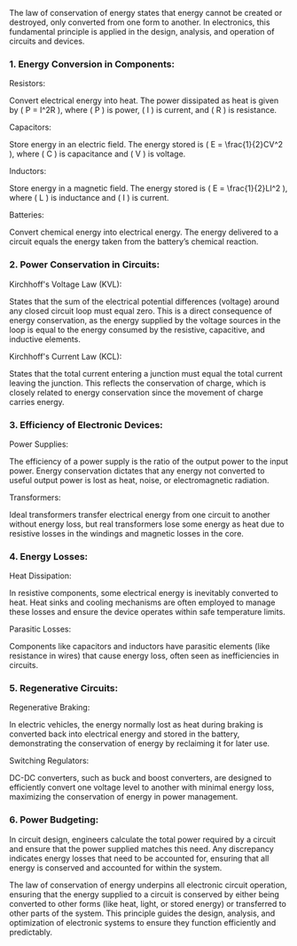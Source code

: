 The law of conservation of energy states that energy cannot be created or destroyed, only converted from one form to another. In electronics, this fundamental principle is applied in the design, analysis, and operation of circuits and devices.

### 1. Energy Conversion in Components:

Resistors:

Convert electrical energy into heat. The power dissipated as heat is given by \( P = I^2R \), where \( P \) is power, \( I \) is current, and \( R \) is resistance.

Capacitors:

Store energy in an electric field. The energy stored is \( E = \frac{1}{2}CV^2 \), where \( C \) is capacitance and \( V \) is voltage.

Inductors:

Store energy in a magnetic field. The energy stored is \( E = \frac{1}{2}LI^2 \), where \( L \) is inductance and \( I \) is current.

Batteries:

Convert chemical energy into electrical energy. The energy delivered to a circuit equals the energy taken from the battery’s chemical reaction.

### 2. Power Conservation in Circuits:

Kirchhoff's Voltage Law (KVL):

States that the sum of the electrical potential differences (voltage) around any closed circuit loop must equal zero. This is a direct consequence of energy conservation, as the energy supplied by the voltage sources in the loop is equal to the energy consumed by the resistive, capacitive, and inductive elements.

Kirchhoff's Current Law (KCL):

States that the total current entering a junction must equal the total current leaving the junction. This reflects the conservation of charge, which is closely related to energy conservation since the movement of charge carries energy.

### 3. Efficiency of Electronic Devices:

Power Supplies:

The efficiency of a power supply is the ratio of the output power to the input power. Energy conservation dictates that any energy not converted to useful output power is lost as heat, noise, or electromagnetic radiation.

Transformers:

Ideal transformers transfer electrical energy from one circuit to another without energy loss, but real transformers lose some energy as heat due to resistive losses in the windings and magnetic losses in the core.

### 4. Energy Losses:

Heat Dissipation:

In resistive components, some electrical energy is inevitably converted to heat. Heat sinks and cooling mechanisms are often employed to manage these losses and ensure the device operates within safe temperature limits.

Parasitic Losses:

Components like capacitors and inductors have parasitic elements (like resistance in wires) that cause energy loss, often seen as inefficiencies in circuits.

### 5. Regenerative Circuits:

Regenerative Braking:

In electric vehicles, the energy normally lost as heat during braking is converted back into electrical energy and stored in the battery, demonstrating the conservation of energy by reclaiming it for later use.

Switching Regulators:

DC-DC converters, such as buck and boost converters, are designed to efficiently convert one voltage level to another with minimal energy loss, maximizing the conservation of energy in power management.

### 6. Power Budgeting:

In circuit design, engineers calculate the total power required by a circuit and ensure that the power supplied matches this need. Any discrepancy indicates energy losses that need to be accounted for, ensuring that all energy is conserved and accounted for within the system.

The law of conservation of energy underpins all electronic circuit operation, ensuring that the energy supplied to a circuit is conserved by either being converted to other forms (like heat, light, or stored energy) or transferred to other parts of the system. This principle guides the design, analysis, and optimization of electronic systems to ensure they function efficiently and predictably.
